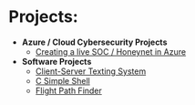 <h1>Projects:</h1>

- <b>Azure / Cloud Cybersecurity Projects</b>
  - [Creating a live SOC / Honeynet in Azure](https://github.com/zaxmaya/Azure-SOC)
- <b>Software Projects</b>
  - [Client-Server Texting System](https://github.com/zaxmaya/Client-Server-Texting-System)
  - [C Simple Shell](https://github.com/zaxmaya/Simple-Shell)
  - [Flight Path Finder](https://github.com/zaxmaya/FlightPath)



